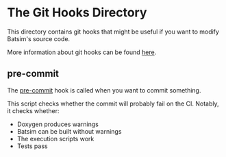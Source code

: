 # The Git Hooks Directory
This directory contains git hooks that might be useful if you want to modify
Batsim's source code.

More information about git hooks can be found
[here](https://git-scm.com/book/it/v2/Customizing-Git-Git-Hooks).

## pre-commit
The [pre-commit](pre-commit) hook is called when you want to commit something.

This script checks whether the commit will probably fail on the CI.
Notably, it checks whether:
  - Doxygen produces warnings
  - Batsim can be built without warnings
  - The execution scripts work
  - Tests pass
